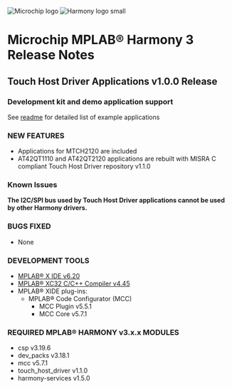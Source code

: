﻿![Microchip logo](https://raw.githubusercontent.com/wiki/Microchip-MPLAB-Harmony/Microchip-MPLAB-Harmony.github.io/images/microchip_logo.png)
![Harmony logo small](https://raw.githubusercontent.com/wiki/Microchip-MPLAB-Harmony/Microchip-MPLAB-Harmony.github.io/images/microchip_mplab_harmony_logo_small.png)

# Microchip MPLAB® Harmony 3 Release Notes

## Touch Host Driver Applications v1.0.0 Release

### Development kit and demo application support

See [readme](readme.md) for detailed list of example applications

### NEW FEATURES
- Applications for MTCH2120 are included
- AT42QT1110 and AT42QT2120 applications are rebuilt with MISRA C compliant Touch Host Driver repository v1.1.0

### Known Issues
**The I2C/SPI bus used by Touch Host Driver applications cannot be used by other Harmony drivers.**

### BUGS FIXED

- None

### DEVELOPMENT TOOLS

- [MPLAB® X IDE v6.20](https://www.microchip.com/en-us/tools-resources/develop/mplab-x-ide)
- [MPLAB® XC32 C/C++ Compiler v4.45](https://www.microchip.com/en-us/tools-resources/develop/mplab-xc-compilers)
- MPLAB® XIDE plug-ins:
  - MPLAB® Code Configurator (MCC)
    - MCC Plugin v5.5.1
    - MCC Core v5.7.1

### REQUIRED MPLAB® HARMONY v3.x.x MODULES

- csp v3.19.6
- dev_packs v3.18.1
- mcc v5.7.1
- touch_host_driver v1.1.0
- harmony-services v1.5.0


